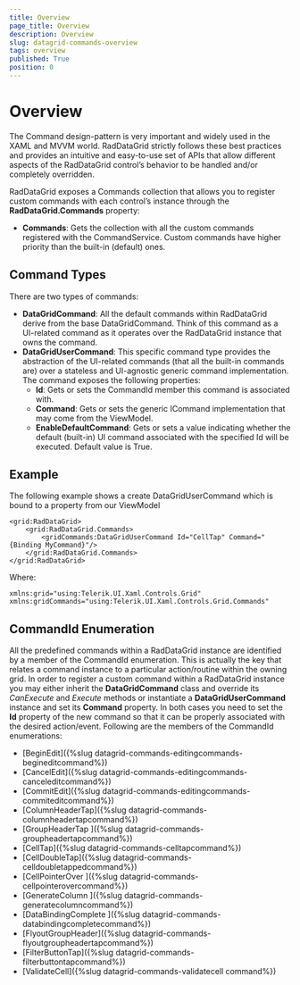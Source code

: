 ```yaml
---
title: Overview
page_title: Overview
description: Overview
slug: datagrid-commands-overview
tags: overview
published: True
position: 0
---
```


# Overview

The Command design-pattern is very important and widely used in the XAML and MVVM world.
RadDataGrid strictly follows these best practices and provides an intuitive and easy-to-use set of APIs that allow different aspects of the RadDataGrid control’s behavior to be handled and/or completely overridden.

RadDataGrid exposes a Commands collection that allows you to register custom commands with each control’s instance through the **RadDataGrid.Commands** property:

* **Commands**: Gets the collection with all the custom commands registered with the CommandService. Custom commands have higher priority than the built-in (default) ones.

## Command Types

There are two types of commands:

* **DataGridCommand**: All the default commands within RadDataGrid derive from the base DataGridCommand. Think of this command as a UI-related command as it operates over the RadDataGrid instance that owns the command.
* **DataGridUserCommand**: This specific command type provides the abstraction of the UI-related commands (that all the built-in commands are) over a stateless and UI-agnostic generic command implementation. The command exposes the following properties:
	* **Id**: Gets or sets the CommandId member this command is associated with.
	* **Command**: Gets or sets the generic ICommand implementation that may come from the ViewModel.
	* **EnableDefaultCommand**: Gets or sets a value indicating whether the default (built-in) UI command associated with the specified Id will be executed. Default value is True.

## Example

The following example shows a create DataGridUserCommand which is bound to a property from our ViewModel

	<grid:RadDataGrid>
	    <grid:RadDataGrid.Commands>
	        <gridCommands:DataGridUserCommand Id="CellTap" Command="{Binding MyCommand}"/>
	    </grid:RadDataGrid.Commands>
	</grid:RadDataGrid>

Where:

	xmlns:grid="using:Telerik.UI.Xaml.Controls.Grid"
	xmlns:gridCommands="using:Telerik.UI.Xaml.Controls.Grid.Commands"

## CommandId Enumeration

All the predefined commands within a RadDataGrid instance are identified by a member of the CommandId enumeration.
This is actually the key that relates a command instance to a particular action/routine within the owning grid.
In order to register a custom command within a RadDataGrid instance you may either inherit the **DataGridCommand** class and override its *CanExecute* and *Execute* methods or instantiate a **DataGridUserCommand** instance and set its **Command** property. In both cases you need to set the **Id** property of the new command so that it can be properly associated with the desired action/event. Following are the members of the CommandId enumerations:


* [BeginEdit]({%slug datagrid-commands-editingcommands-begineditcommand%})
* [CancelEdit]({%slug datagrid-commands-editingcommands-canceleditcommand%})
* [CommitEdit]({%slug datagrid-commands-editingcommands-commiteditcommand%})
* [ColumnHeaderTap]({%slug datagrid-commands-columnheadertapcommand%})
* [GroupHeaderTap ]({%slug datagrid-commands-groupheadertapcommand%})
* [CellTap]({%slug datagrid-commands-celltapcommand%})
* [CellDoubleTap]({%slug datagrid-commands-celldoubletappedcommand%})
* [CellPointerOver ]({%slug datagrid-commands-cellpointerovercommand%})
* [GenerateColumn ]({%slug datagrid-commands-generatecolumncommand%})
* [DataBindingComplete ]({%slug datagrid-commands-databindingcompletecommand%})
* [FlyoutGroupHeader]({%slug datagrid-commands-flyoutgroupheadertapcommand%})
* [FilterButtonTap]({%slug datagrid-commands-filterbuttontapcommand%})
* [ValidateCell]({%slug datagrid-commands-validatecell command%})
